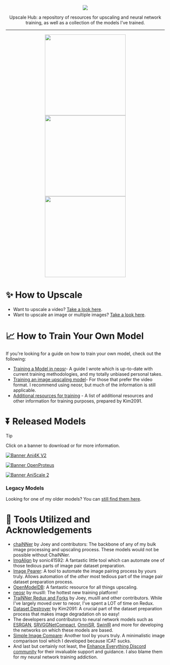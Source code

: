 <p align="center">
  <img src="https://github.com/Sirosky/Upscale-Hub/assets/2752448/a36d9d0a-e975-48ef-8281-003ad4a84c7f"/>
</p>
<p align="center">
Upscale Hub: a repository of resources for upscaling and neural network training, as well as a collection of the models I've trained.
</p>

******
<p align="center">
<img src="https://github.com/Sirosky/Upscale-Hub/assets/2752448/1c9009c0-2358-4f23-8596-945afff8824b" width="256"/> <img src="https://github.com/Sirosky/Upscale-Hub/assets/2752448/0071c44d-f3ba-4a20-b33a-82e023395f61" width="256"/> <img src="https://github.com/Sirosky/Upscale-Hub/assets/2752448/e2295014-f222-4531-8a17-991609cd2bd8" width="256"/>
</p>


# ✨ How to Upscale

- Want to upscale a video? [Take a look here](https://github.com/Sirosky/Upscale-Hub/wiki/%F0%9F%93%BA-How-to-Upscale-a-Video).
- Want to upscale an image or multiple images? [Take a look here](https://github.com/Sirosky/Upscale-Hub/wiki/%F0%9F%93%B7-How-to-Upscale-an-Image-or-Multiple-Images).

# 📈 How to Train Your Own Model

If you're looking for a guide on how to train your own model, check out the following:

- [Training a Model in neosr](https://github.com/Sirosky/Upscale-Hub/wiki/%F0%9F%93%88-Training-a-Model-in-NeoSR)- A guide I wrote which is up-to-date with current training methodologies, and my totally unbiased personal takes.
- [Training an image upscaling model](https://www.youtube.com/watch?v=iH7-eYlf7eg)- For those that prefer the video format. I recommend using neosr, but much of the information is still applicable.
- [Additional resources for training](https://github.com/Kim2091/training-info) - A list of additional resources and other information for training purposes, prepared by Kim2091.

# ⏬ Released Models

> [!TIP]
> Click on a banner to download or for more information.

[![Banner Ani4K V2](https://github.com/Sirosky/Upscale-Hub/assets/2752448/ff8eba86-fe90-4b2b-9c51-44248da81c20)](https://github.com/Sirosky/Upscale-Hub/releases/tag/Ani4K-v2)

[![Banner OpenProteus](https://github.com/Sirosky/Upscale-Hub/assets/2752448/2c8280d1-35ab-4691-9768-ff436d98d2d8)](https://github.com/Sirosky/Upscale-Hub/releases/tag/OpenProteus)

[![Banner AniScale 2](https://github.com/Sirosky/Upscale-Hub/assets/2752448/b474d30a-98e4-402a-9a80-bf01682b2306)](https://github.com/Sirosky/Upscale-Hub/releases/tag/AniScale2)

### **Legacy Models**

Looking for one of my older models? You can [still find them here](https://github.com/Sirosky/Upscale-Hub/blob/main/Legacy/Legacy%20Models.md).

# 🤝 Tools Utilized and Acknowledgements

- [chaiNNer](https://chainner.app/) by Joey and contributors: The backbone of any of my bulk image processing and upscaling process. These models would not be possible without ChaiNNer.
- [ImgAlign](https://github.com/sonic41592/ImgAlign) by sonic41592: A fantastic little tool which can automate one of those tedious parts of image pair dataset preparation.
- [Image Pearer](https://github.com/Sirosky/Image-Pearer): A tool to automate the image pairing process by yours truly. Allows automation of the _other_ most tedious part of the image pair dataset preparation process.
- [OpenModelDB](https://openmodeldb.info/): A fantastic resource for all things upscaling.
- [neosr](https://github.com/muslll/neosr) by muslll: The hottest new training platform!
- [TraiNNer Redux and Forks](https://github.com/joeyballentine/traiNNer-redux) by Joey, muslll and other contributors. While I've largely moved over to neosr, I've spent a LOT of time on Redux.
- [Dataset Destroyer](https://github.com/Kim2091/helpful-scripts/tree/main/Dataset%20Destroyer) by Kim2091: A crucial part of the dataset preparation process that makes image degradation oh so easy!
- The developers and contributors to neural network models such as [ESRGAN]([url](https://github.com/xinntao/ESRGAN)), [SRVGGNetCompact]([url](https://github.com/xinntao/Real-ESRGAN)), [OmniSR](https://github.com/Francis0625/Omni-SR), [SwinIR]([url](https://github.com/JingyunLiang/SwinIR)) and more for developing the networks on which these models are based.
- [Simple Image Compare](https://github.com/Sirosky/Simple-Image-Compare): Another tool by yours truly. A minimalistic image comparison tool which I developed because ICAT sucks.
- And last but certainly not least, the [Enhance Everything Discord community](https://discord.gg/cpAUpDK) for their invaluable support and guidance. I also blame them for my neural network training addiction.


